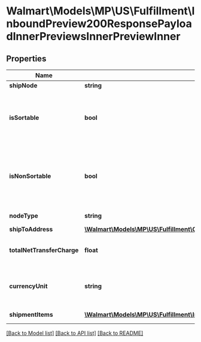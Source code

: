 # Walmart\Models\MP\US\Fulfillment\InboundPreview200ResponsePayloadInnerPreviewsInnerPreviewInner

## Properties

Name | Type | Description | Notes
------------ | ------------- | ------------- | -------------
**shipNode** | **string** | Ship Node | [optional]
**isSortable** | **bool** | Flag indicating if the dimensions of the item make it sortable | [optional]
**isNonSortable** | **bool** | Flag indicating if the dimensions of the item make it non-sortable | [optional]
**nodeType** | **string** | Node Type: FC/ICC | [optional]
**shipToAddress** | [**\Walmart\Models\MP\US\Fulfillment\GetInboundShipments200ResponsePayloadInnerShipToAddress**](GetInboundShipments200ResponsePayloadInnerShipToAddress.md) |  | [optional]
**totalNetTransferCharge** | **float** | Total charge if you are using ITS. | [optional]
**currencyUnit** | **string** | Currency in which transfer charge is estimated | [optional]
**shipmentItems** | [**\Walmart\Models\MP\US\Fulfillment\InboundPreview200ResponsePayloadInnerPreviewsInnerPreviewInnerShipmentItemsInner[]**](InboundPreview200ResponsePayloadInnerPreviewsInnerPreviewInnerShipmentItemsInner.md) | Shipment items | [optional]


[[Back to Model list]](./) [[Back to API list]](../../../../../README.md#supported-apis) [[Back to README]](../../../../../README.md)
